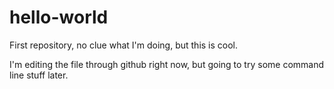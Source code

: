 # hello-world
First repository, no clue what I'm doing, but this is cool.

I'm editing the file through github right now, but going to try some command line stuff later.
